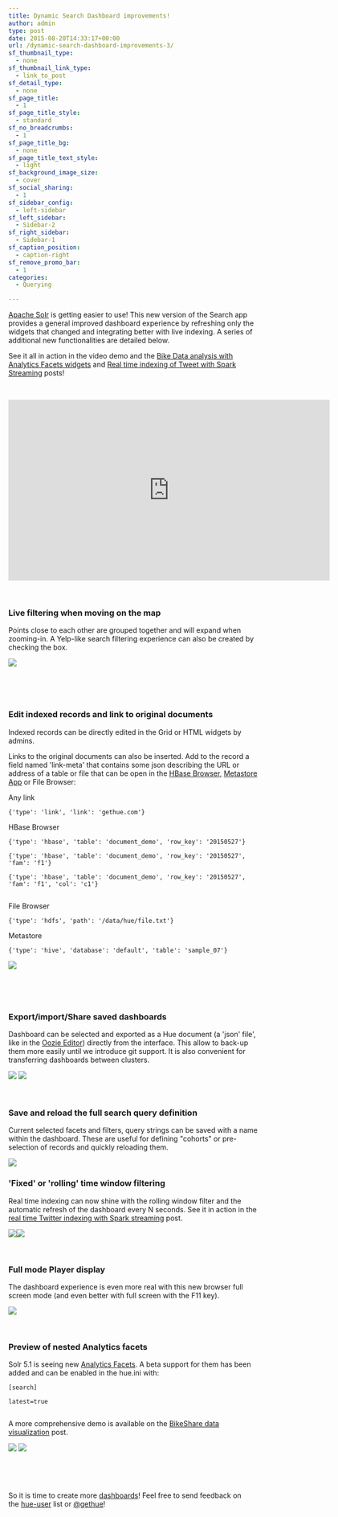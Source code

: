 ```yaml
---
title: Dynamic Search Dashboard improvements!
author: admin
type: post
date: 2015-08-20T14:33:17+00:00
url: /dynamic-search-dashboard-improvements-3/
sf_thumbnail_type:
  - none
sf_thumbnail_link_type:
  - link_to_post
sf_detail_type:
  - none
sf_page_title:
  - 1
sf_page_title_style:
  - standard
sf_no_breadcrumbs:
  - 1
sf_page_title_bg:
  - none
sf_page_title_text_style:
  - light
sf_background_image_size:
  - cover
sf_social_sharing:
  - 1
sf_sidebar_config:
  - left-sidebar
sf_left_sidebar:
  - Sidebar-2
sf_right_sidebar:
  - Sidebar-1
sf_caption_position:
  - caption-right
sf_remove_promo_bar:
  - 1
categories:
  - Querying

---
```

[Apache Solr][1] is getting easier to use! This new version of the Search app provides a general improved dashboard experience by refreshing only the widgets that changed and integrating better with live indexing. A series of additional new functionalities are detailed below.

See it all in action in the video demo and the [Bike Data analysis with Analytics Facets widgets][2] and [Real time indexing of Tweet with Spark Streaming][3] posts!

&nbsp;

<iframe src="https://player.vimeo.com/video/136827692?dnt=1&app_id=122963" width="640" height="360" frameborder="0" title="Hadoop Tutorial: dynamic Search Dashboard improvements in Hue 3.9!" allow="autoplay; fullscreen" allowfullscreen></iframe>

&nbsp;

### Live filtering when moving on the map

Points close to each other are grouped together and will expand when zooming-in. A Yelp-like search filtering experience can also be created by checking the box.

[<img src="https://cdn.gethue.com/uploads/2015/08/search-marker-map.png" />][4]

&nbsp;

&nbsp;

### Edit indexed records and link to original documents

Indexed records can be directly edited in the Grid or HTML widgets by admins.

Links to the original documents can also be inserted. Add to the record a field named 'link-meta' that contains some json describing the URL or address of a table or file that can be open in the [HBase Browser][5], [Metastore App][6] or File Browser:

Any link

<pre><code class="javascript">{'type': 'link', 'link': 'gethue.com'}</code></pre>

HBase Browser

<pre><code class="javascript">{'type': 'hbase', 'table': 'document_demo', 'row_key': '20150527'}

{'type': 'hbase', 'table': 'document_demo', 'row_key': '20150527', 'fam': 'f1'}

{'type': 'hbase', 'table': 'document_demo', 'row_key': '20150527', 'fam': 'f1', 'col': 'c1'}

</code></pre>

File Browser

<pre><code class="javascript">{'type': 'hdfs', 'path': '/data/hue/file.txt'}</code></pre>

Metastore

<pre><code class="javascript">{'type': 'hive', 'database': 'default', 'table': 'sample_07'}</code></pre>

<img src="https://cdn.gethue.com/uploads/2015/08/search-link-1024x630.png" />

&nbsp;

&nbsp;

### Export/import/Share saved dashboards

Dashboard can be selected and exported as a Hue document (a 'json' file', like in the [Oozie Editor][7]) directly from the interface. This allow to back-up them more easily until we introduce git support. It is also convenient for transferring dashboards between clusters.

<img src="https://cdn.gethue.com/uploads/2015/08/search-export-1024x411.png" />

<img src="https://cdn.gethue.com/uploads/2015/08/search-import-1024x196.png" />

&nbsp;

### Save and reload the full search query definition

Current selected facets and filters, query strings can be saved with a name within the dashboard. These are useful for defining "cohorts" or pre-selection of records and quickly reloading them.

<img src="https://cdn.gethue.com/uploads/2015/08/search-query-def-1024x507.png" />

### 'Fixed' or 'rolling' time window filtering

Real time indexing can now shine with the rolling window filter and the automatic refresh of the dashboard every N seconds. See it in action in the [real time Twitter indexing with Spark streaming][3] post.

<img src="https://cdn.gethue.com/uploads/2015/08/search-rolling-time.png" /><img src="https://cdn.gethue.com/uploads/2015/08/search-fixed-time.png" />

&nbsp;

### Full mode Player display

The dashboard experience is even more real with this new browser full screen mode (and even better with full screen with the F11 key).

<img src="https://cdn.gethue.com/uploads/2015/08/search-full-mode-1024x504.png" />

&nbsp;

### Preview of nested Analytics facets

Solr 5.1 is seeing new [Analytics Facets][8]. A beta support for them has been added and can be enabled in the hue.ini with:

<pre><code class="bash">[search]

latest=true

</code></pre>

A more comprehensive demo is available on the [BikeShare data visualization][2] post.

<img src="https://cdn.gethue.com/uploads/2015/08/search-nested-facet-1024x304.png" /> <img src="https://cdn.gethue.com/uploads/2015/08/search-hit-widget.png" />

&nbsp;

&nbsp;

So it is time to create more [dashboards][9]! Feel free to send feedback on the [hue-user][10] list or [@gethue][11]!

 [1]: http://lucene.apache.org/solr/
 [2]: https://gethue.com/bay-area-bikeshare-data-analysis-with-search-and-spark-notebook/
 [3]: https://gethue.com/build-a-real-time-analytic-dashboard-with-solr-search-and-spark-streaming/
 [4]: https://cdn.gethue.com/uploads/2015/08/search-marker-map.png
 [5]: https://gethue.com/hbase-browsing-with-doas-impersonation-and-kerberos/
 [6]: https://gethue.com/category/metastore/
 [7]: https://gethue.com/exporting-and-importing-oozie-workflows/
 [8]: http://yonik.com/solr-subfacets/
 [9]: http://demo.gethue.com/search/new_search
 [10]: http://groups.google.com/a/cloudera.org/group/hue-user
 [11]: https://twitter.com/gethue
